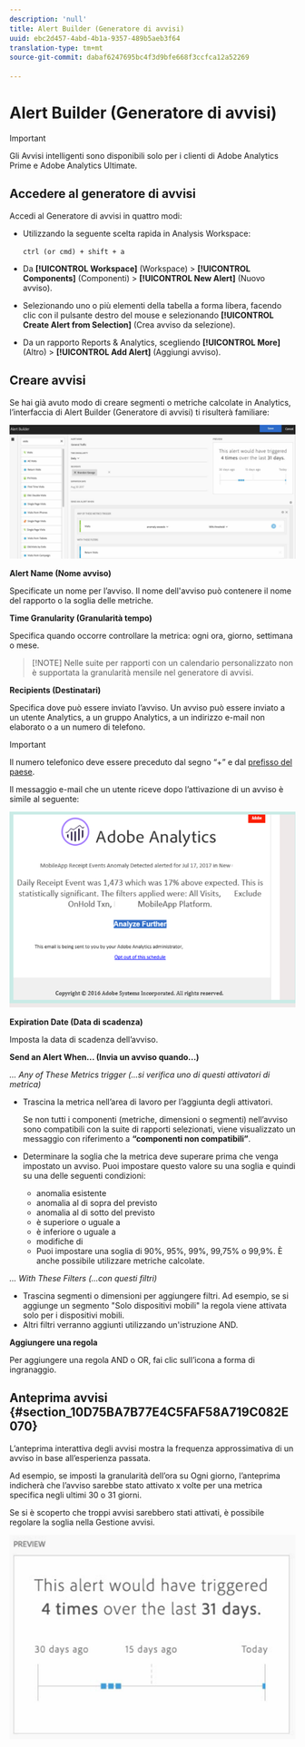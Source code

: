 ```yaml
---
description: 'null'
title: Alert Builder (Generatore di avvisi)
uuid: ebc2d457-4abd-4b1a-9357-489b5aeb3f64
translation-type: tm+mt
source-git-commit: dabaf6247695bc4f3d9bfe668f3ccfca12a52269

---
```



# Alert Builder (Generatore di avvisi)

>[!IMPORTANT]
>
>Gli Avvisi intelligenti sono disponibili solo per i clienti di Adobe Analytics Prime e Adobe Analytics Ultimate.

## Accedere al generatore di avvisi

Accedi al Generatore di avvisi in quattro modi:

* Utilizzando la seguente scelta rapida in Analysis Workspace:

   `ctrl (or cmd) + shift + a`
* Da **[!UICONTROL Workspace]** (Workspace) > **[!UICONTROL Components]** (Componenti) > **[!UICONTROL New Alert]** (Nuovo avviso).
* Selezionando uno o più elementi della tabella a forma libera, facendo clic con il pulsante destro del mouse e selezionando **[!UICONTROL Create Alert from Selection]** (Crea avviso da selezione).
* Da un rapporto Reports &amp; Analytics, scegliendo **[!UICONTROL More]** (Altro) > **[!UICONTROL Add Alert]** (Aggiungi avviso).

## Creare avvisi

Se hai già avuto modo di creare segmenti o metriche calcolate in Analytics, l’interfaccia di Alert Builder (Generatore di avvisi) ti risulterà familiare:

![](assets/alert_builder.png)

<!--Meike, I edited this table for validation -->

**Alert Name (Nome avviso)**

Specificate un nome per l’avviso. Il nome dell&#39;avviso può contenere il nome del rapporto o la soglia delle metriche.

**Time Granularity (Granularità tempo)**

Specifica quando occorre controllare la metrica: ogni ora, giorno, settimana o mese.

>[!NOTE] Nelle suite per rapporti con un calendario personalizzato non è supportata la granularità mensile nel generatore di avvisi.

**Recipients (Destinatari)**

Specifica dove può essere inviato l’avviso. Un avviso può essere inviato a un utente Analytics, a un gruppo Analytics, a un indirizzo e-mail non elaborato o a un numero di telefono.

>[!IMPORTANT]
>
>Il numero telefonico deve essere preceduto dal segno “+” e dal [prefisso del paese](https://countrycode.org/).

Il messaggio e-mail che un utente riceve dopo l’attivazione di un avviso è simile al seguente:

![](assets/alerts-email.PNG)

**Expiration Date (Data di scadenza)**

Imposta la data di scadenza dell’avviso.

**Send an Alert When... (Invia un avviso quando...)**

*... Any of These Metrics trigger (...si verifica uno di questi attivatori di metrica)*

* Trascina la metrica nell’area di lavoro per l’aggiunta degli attivatori.

   Se non tutti i componenti (metriche, dimensioni o segmenti) nell’avviso sono compatibili con la suite di rapporti selezionati, viene visualizzato un messaggio con riferimento a **“componenti non compatibili”**.
* Determinare la soglia che la metrica deve superare prima che venga impostato un avviso. Puoi impostare questo valore su una soglia e quindi su una delle seguenti condizioni:

   * anomalia esistente
   * anomalia al di sopra del previsto
   * anomalia al di sotto del previsto
   * è superiore o uguale a
   * è inferiore o uguale a
   * modifiche di
   * Puoi impostare una soglia di 90%, 95%, 99%, 99,75% o 99,9%.
   È anche possibile utilizzare metriche calcolate.

*... With These Filters (...con questi filtri)*

* Trascina segmenti o dimensioni per aggiungere filtri. Ad esempio, se si aggiunge un segmento &quot;Solo dispositivi mobili&quot; la regola viene attivata solo per i dispositivi mobili.
* Altri filtri verranno aggiunti utilizzando un&#39;istruzione AND.

**Aggiungere una regola**

Per aggiungere una regola AND o OR, fai clic sull’icona a forma di ingranaggio.

## Anteprima avvisi {#section_10D75BA7B77E4C5FAF58A719C082E070}

L’anteprima interattiva degli avvisi mostra la frequenza approssimativa di un avviso in base all’esperienza passata.

Ad esempio, se imposti la granularità dell’ora su Ogni giorno, l’anteprima indicherà che l’avviso sarebbe stato attivato x volte per una metrica specifica negli ultimi 30 o 31 giorni.

Se si è scoperto che troppi avvisi sarebbero stati attivati, è possibile regolare la soglia nella Gestione [](/help/components/c-alerts/alert-manager.md)avvisi.

![](assets/alert_preview.png)
